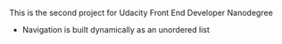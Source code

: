 This is the second project for Udacity Front End Developer Nanodegree
- Navigation is built dynamically as an unordered list
